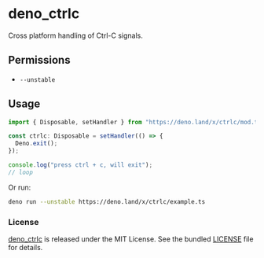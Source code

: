 # deno_ctrlc

Cross platform handling of Ctrl-C signals.

## Permissions

- `--unstable`

## Usage

```ts
import { Disposable, setHandler } from "https://deno.land/x/ctrlc/mod.ts";

const ctrlc: Disposable = setHandler(() => {
  Deno.exit();
});

console.log("press ctrl + c, will exit");
// loop
```

Or run:

```bash
deno run --unstable https://deno.land/x/ctrlc/example.ts
```

### License

[deno_ctrlc](https://github.com/justjavac/deno_ctrlc) is released under the MIT
License. See the bundled [LICENSE](./LICENSE) file for details.
